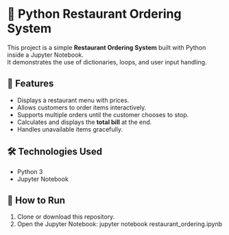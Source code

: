 # 🍴 Python Restaurant Ordering System

This project is a simple **Restaurant Ordering System** built with Python inside a Jupyter Notebook.  
It demonstrates the use of dictionaries, loops, and user input handling.

## 📌 Features
- Displays a restaurant menu with prices.
- Allows customers to order items interactively.
- Supports multiple orders until the customer chooses to stop.
- Calculates and displays the **total bill** at the end.
- Handles unavailable items gracefully.

## 🛠️ Technologies Used
- Python 3
- Jupyter Notebook

## 🚀 How to Run
1. Clone or download this repository.
2. Open the Jupyter Notebook:
   jupyter notebook restaurant_ordering.ipynb
